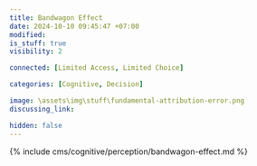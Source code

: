 ```yaml
---
title: Bandwagon Effect
date: 2024-10-10 09:45:47 +07:00
modified: 
is_stuff: true
visibility: 2

connected: [Limited Access, Limited Choice]

categories: [Cognitive, Decision]

image: \assets\img\stuff\fundamental-attribution-error.png
discussing_link: 

hidden: false
---
```


{% include cms/cognitive/perception/bandwagon-effect.md %}